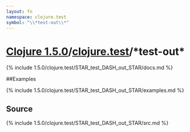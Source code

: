 ```yaml
---
layout: fn
namespace: clojure.test
symbol: "\\*test-out\\*"
---
```


# [Clojure 1.5.0](../../)/[clojure.test](../)/\*test-out\*

{% include 1.5.0/clojure.test/STAR_test_DASH_out_STAR/docs.md %}

##Examples

{% include 1.5.0/clojure.test/STAR_test_DASH_out_STAR/examples.md %}
## Source
{% include 1.5.0/clojure.test/STAR_test_DASH_out_STAR/src.md %}

